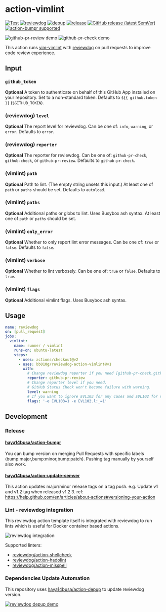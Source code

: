 # action-vimlint

[![Test](https://github.com/bb010g/reviewdog-action-vimlint/workflows/Test/badge.svg)](https://github.com/bb010g/reviewdog-action-vimlint/actions?query=workflow%3ATest)
[![reviewdog](https://github.com/bb010g/reviewdog-action-vimlint/workflows/reviewdog/badge.svg)](https://github.com/bb010g/reviewdog-action-vimlint/actions?query=workflow%3Areviewdog)
[![depup](https://github.com/bb010g/reviewdog-action-vimlint/workflows/depup/badge.svg)](https://github.com/bb010g/reviewdog-action-vimlint/actions?query=workflow%3Adepup)
[![release](https://github.com/bb010g/reviewdog-action-vimlint/workflows/release/badge.svg)](https://github.com/bb010g/reviewdog-action-vimlint/actions?query=workflow%3Arelease)
[![GitHub release (latest SemVer)](https://img.shields.io/github/v/release/bb010g/reviewdog-action-vimlint?logo=github&sort=semver)](https://github.com/bb010g/reviewdog-action-vimlint/releases)
[![action-bumpr supported](https://img.shields.io/badge/bumpr-supported-ff69b4?logo=github&link=https://github.com/haya14busa/action-bumpr)](https://github.com/haya14busa/action-bumpr)

![github-pr-review demo](https://user-images.githubusercontent.com/340132/74712032-3dd04080-51da-11ea-9e48-0971aebd2c71.png)
![github-pr-check demo](https://user-images.githubusercontent.com/340132/74712665-b1268200-51db-11ea-88d0-a3732cc091a2.png)

This action runs [vim-vimlint](https://github.com/syngan/vim-vimlint) with [reviewdog](https://github.com/reviewdog/reviewdog) on pull requests to improve code review experience.

## Input

### `github_token`

**Optional**
A token to authenticate on behalf of this GitHub App installed on your repository.
Set to a non-standard token.
Defaults to `${{ github.token }}` (`$GITHUB_TOKEN`).

### (reviewdog) `level`

**Optional**
The report level for reviewdog.
Can be one of: `info`, `warning`, or `error`.
Defaults to `error`.

### (reviewdog) `reporter`

**Optional**
The reporter for reviewdog.
Can be one of: `github-pr-check`, `github-check`, or `github-pr-review`.
Defaults to `github-pr-check`.

### (vimlint) `path`

**Optional**
Path to lint.
(The empty string unsets this input.)
At least one of `path` or `paths` should be set.
Defaults to `autoload`.

### (vimlint) `paths`

**Optional**
Additional paths or globs to lint.
Uses Busybox ash syntax.
At least one of `path` or `paths` should be set.

### (vimlint) `only_error`

**Optional**
Whether to only report lint error messages.
Can be one of: `true` or `false`.
Defaults to `false`.

### (vimlint) `verbose`

**Optional**
Whether to lint verbosely.
Can be one of: `true` or `false`.
Defaults to `true`.

### (vimlint) `flags`

**Optional**
Additional vimlint flags.
Uses Busybox ash syntax.

## Usage

```yaml
name: reviewdog
on: [pull_request]
jobs:
  vimlint:
    name: runner / vimlint
    runs-on: ubuntu-latest
    steps:
      - uses: actions/checkout@v2
      - uses: bb010g/reviewdog-action-vimlint@v1
        with:
          # Change reviewdog reporter if you need [github-pr-check,github-check,github-pr-review].
          reporter: github-pr-review
          # Change reporter level if you need.
          # GitHub Status Check won't become failure with warning.
          level: warning
          # If you want to ignore EVL103 for any cases and EVL102 for variable `_`:
          flags: '-e EVL103=1 -e EVL102.l:_=1'
```

## Development

### Release

#### [haya14busa/action-bumpr](https://github.com/haya14busa/action-bumpr)
You can bump version on merging Pull Requests with specific labels (bump:major,bump:minor,bump:patch).
Pushing tag manually by yourself also work.

#### [haya14busa/action-update-semver](https://github.com/haya14busa/action-update-semver)

This action updates major/minor release tags on a tag push. e.g. Update v1 and v1.2 tag when released v1.2.3.
ref: https://help.github.com/en/articles/about-actions#versioning-your-action

### Lint - reviewdog integration

This reviewdog action template itself is integrated with reviewdog to run lints
which is useful for Docker container based actions.

![reviewdog integration](https://user-images.githubusercontent.com/3797062/72735107-7fbb9600-3bde-11ea-8087-12af76e7ee6f.png)

Supported linters:

- [reviewdog/action-shellcheck](https://github.com/reviewdog/action-shellcheck)
- [reviewdog/action-hadolint](https://github.com/reviewdog/action-hadolint)
- [reviewdog/action-misspell](https://github.com/reviewdog/action-misspell)

### Dependencies Update Automation
This repository uses [haya14busa/action-depup](https://github.com/haya14busa/action-depup) to update
reviewdog version.

[![reviewdog depup demo](https://user-images.githubusercontent.com/3797062/73154254-170e7500-411a-11ea-8211-912e9de7c936.png)](https://github.com/reviewdog/action-template/pull/6)
